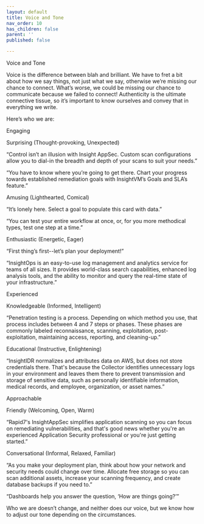 ```yaml
---
layout: default
title: Voice and Tone
nav_order: 10
has_children: false
parent: ''
published: false

---
```

Voice and Tone

Voice is the difference between blah and brilliant. We have to fret a bit about how we say things, not just what we say, otherwise we’re missing our chance to connect. What’s worse, we could be missing our chance to communicate because we failed to connect! Authenticity is the ultimate connective tissue, so it’s important to know ourselves and convey that in everything we write. 

Here’s who we are:

Engaging

Surprising (Thought-provoking, Unexpected)

“Control isn’t an illusion with Insight AppSec. Custom scan configurations allow you to dial-in the breadth and depth of your scans to suit your needs.”

“You have to know where you’re going to get there. Chart your progress towards established remediation goals with InsightVM’s Goals and SLA’s feature.”

Amusing (Lighthearted, Comical)

“It’s lonely here. Select a goal to populate this card with data.”

“You can test your entire workflow at once, or, for you more methodical types, test one step at a time.”

Enthusiastic (Energetic, Eager)

“First thing’s first--let’s plan your deployment!”

“InsightOps is an easy-to-use log management and analytics service for teams of all sizes. It provides world-class search capabilities, enhanced log analysis tools, and the ability to monitor and query the real-time state of your infrastructure.”

Experienced

Knowledgeable (Informed, Intelligent)

“Penetration testing is a process. Depending on which method you use, that process includes between 4 and 7 steps or phases. These phases are commonly labeled reconnaissance, scanning, exploitation, post-exploitation, maintaining access, reporting, and cleaning-up.”

Educational (Instructive, Enlightening)

“InsightIDR normalizes and attributes data on AWS, but does not store credentials there. That's because the Collector identifies unnecessary logs in your environment and leaves them there to prevent transmission and storage of sensitive data, such as personally identifiable information, medical records, and employee, organization, or asset names.”

Approachable

Friendly (Welcoming, Open, Warm)

“Rapid7's InsightAppSec simplifies application scanning so you can focus on remediating vulnerabilities, and that's good news whether you're an experienced Application Security professional or you're just getting started.”

Conversational (Informal, Relaxed, Familiar)

“As you make your deployment plan, think about how your network and security needs could change over time. Allocate free storage so you can scan additional assets, increase your scanning frequency, and create database backups if you need to.”

“Dashboards help you answer the question, ‘How are things going?’”

Who we are doesn’t change, and neither does our voice, but we know how to adjust our tone depending on the circumstances.